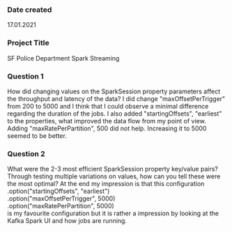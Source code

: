 ### Date created
17.01.2021

### Project Title
SF Police Department Spark Streaming

### Question 1
How did changing values on the SparkSession property parameters affect the throughput and latency of the data?
I did change "maxOffsetPerTrigger" from 200 to 5000 and I think that I could observe a minimal difference regarding the duration of the jobs. I also added "startingOffsets", "earliest" to the properties, what improved the data flow from my point of view. Adding "maxRatePerPartition", 500 did not help. Increasing it to 5000 seemed to be better.

### Question 2
What were the 2-3 most efficient SparkSession property key/value pairs? Through testing multiple variations on values, how can you tell these were the most optimal?
At the end my impression is that this configuration \
    .option("startingOffsets", "earliest") \
    .option("maxOffsetPerTrigger", 5000) \
    .option("maxRatePerPartition", 5000) \
is my favourite configuration but it is rather a impression by looking at the Kafka Spark UI and how jobs are running.
